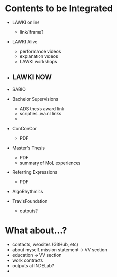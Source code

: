 # Contents to be Integrated


 - LAWKI online
   - link/iframe? 
 
 - LAWKI Alive
   - performance videos
   - explanation videos
   - LAWKI workshops

 - LAWKI NOW
   - 
 - SABIO
 - Bachelor Supervisions
   - ADS thesis award link
   - scripties.uva.nl links
   -  
 - ConConCor
   - PDF 
 - Master's Thesis
   - PDF 
   - summary of MoL experiences
 - Referring Expressions
   - PDF 
 
 - AlgoRhythmics

 - TravisFoundation
   - outputs? 




# What about...?

 - contacts, websites (GitHub, etc)
 - about myself, mission statement -> VV section
 - education -> VV section
 - work contracts
 - outputs at INDELab?
 - 
